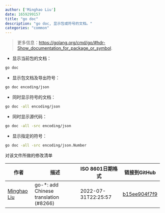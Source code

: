 ```yaml
---
author: ['Minghao Liu']
date: 1659299157
title: "go doc"
description: "go doc, 显示包或符号的文档。"
categories: "common"
---
```

> 更多信息：<https://golang.org/cmd/go/#hdr-Show_documentation_for_package_or_symbol>.

- 显示当前包的文档：

```bash
go doc
```

- 显示包文档及导出符号：

```bash
go doc encoding/json
```

- 同时显示符号的文档：

```bash
go doc -all encoding/json
```

- 同时显示源代码：

```bash
go doc -all -src encoding/json
```

- 显示指定的符号：

```bash
go doc -all -src encoding/json.Number
```
对该文件所做的修改清单


作者 | 描述 | ISO 8601日期格式 | 链接到GitHub
------|-----|-----|-----
[Minghao Liu](mailto:HugueLiu@users.noreply.github.com) | go-*: add Chinese translation (#8266) | 2022-07-31T22:25:57 | [b15ee904f7f9](https://github.com/tldr-pages/tldr/commit/b15ee904f7f9939ce0b460fa2d30962540799fec)

